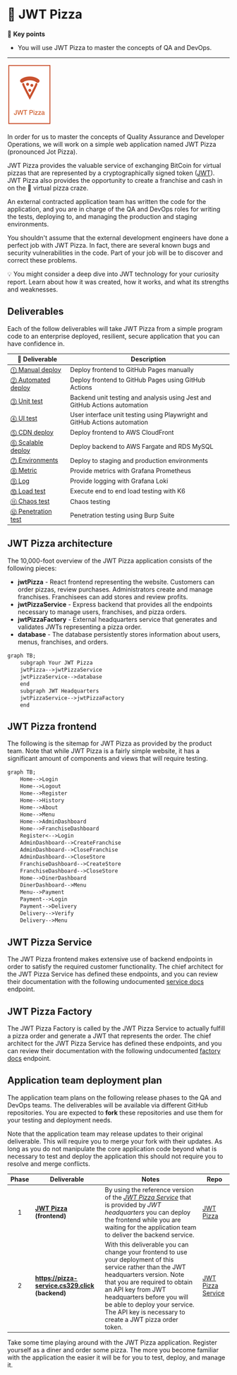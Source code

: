 # 🍕 JWT Pizza

🔑 **Key points**

- You will use JWT Pizza to master the concepts of QA and DevOps.

---

![jwt pizza logo](jwt-pizza-logo.png)

In order for us to master the concepts of Quality Assurance and Developer Operations, we will work on a simple web application named JWT Pizza (pronounced Jot Pizza).

JWT Pizza provides the valuable service of exchanging BitCoin for virtual pizzas that are represented by a cryptographically signed token ([JWT](https://jwt.io/introduction)). JWT Pizza also provides the opportunity to create a franchise and cash in on the 🍕 virtual pizza craze.

An external contracted application team has written the code for the application, and you are in charge of the QA and DevOps roles for writing the tests, deploying to, and managing the production and staging environments.

You shouldn't assume that the external development engineers have done a perfect job with JWT Pizza. In fact, there are several known bugs and security vulnerabilities in the code. Part of your job will be to discover and correct these problems.

💡 You might consider a deep dive into JWT technology for your curiosity report. Learn about how it was created, how it works, and what its strengths and weaknesses.

## Deliverables

Each of the follow deliverables will take JWT Pizza from a simple program code to an enterprise deployed, resilient, secure application that you can have confidence in.

| 🍕 Deliverable                                                                              | Description                                                                |
| ------------------------------------------------------------------------------------------- | -------------------------------------------------------------------------- |
| [⓵ Manual deploy](../deliverable1ManualDeploy/deliverable1ManualDeploy.md)                  | Deploy frontend to GitHub Pages manually                                   |
| [⓶ Automated deploy](../deliverable2AutomatedDeploy/deliverable2AutomatedDeploy.md)         | Deploy frontend to GitHub Pages using GitHub Actions                       |
| [⓷ Unit test](../deliverable3UnitTesting/deliverable3UnitTesting.md)                        | Backend unit testing and analysis using Jest and GitHub Actions automation |
| [⓸ UI test](../deliverable4UiTesting/deliverable4UiTesting.md)                              | User interface unit testing using Playwright and GitHub Actions automation |
| [⓹ CDN deploy](../deliverable5CdnDeploy/deliverable5CdnDeploy.md)                           | Deploy frontend to AWS CloudFront                                          |
| [⓺ Scalable deploy](../deliverable6ScalableDeploy/deliverable6ScalableDeploy.md)            | Deploy backend to AWS Fargate and RDS MySQL                                |
| [⓻ Environments](../deliverable7Environments/deliverable7Environments.md)                   | Deploy to staging and production environments                              |
| [⓼ Metric](../deliverable8Metrics/deliverable8Metrics.md)                                   | Provide metrics with Grafana Prometheus                                    |
| [⓽ Log](../deliverable9Logging/deliverable9Logging.md)                                      | Provide logging with Grafana Loki                                          |
| [⓾ Load test](../deliverable10LoadTesting/deliverable10LoadTesting.md)                      | Execute end to end load testing with K6                                    |
| [⑪ Chaos test](../deliverable11ChaosTesting/deliverable11ChaosTesting.md)                   | Chaos testing                                                              |
| [⑫ Penetration test](../deliverable12PenetrationTesting/deliverable12PenetrationTesting.md) | Penetration testing using Burp Suite                                       |

## JWT Pizza architecture

The 10,000-foot overview of the JWT Pizza application consists of the following pieces:

- **jwtPizza** - React frontend representing the website. Customers can order pizzas, review purchases. Administrators create and manage franchises. Franchisees can add stores and review profits.
- **jwtPizzaService** - Express backend that provides all the endpoints necessary to manage users, franchises, and pizza orders.
- **jwtPizzaFactory** - External headquarters service that generates and validates JWTs representing a pizza order.
- **database** - The database persistently stores information about users, menus, franchises, and orders.

```mermaid
graph TB;
    subgraph Your JWT Pizza
    jwtPizza-->jwtPizzaService
    jwtPizzaService-->database
    end
    subgraph JWT Headquarters
    jwtPizzaService-->jwtPizzaFactory
    end
```

## JWT Pizza frontend

The following is the sitemap for JWT Pizza as provided by the product team. Note that while JWT Pizza is a fairly simple website, it has a significant amount of components and views that will require testing.

```mermaid
graph TB;
    Home-->Login
    Home-->Logout
    Home-->Register
    Home-->History
    Home-->About
    Home-->Menu
    Home-->AdminDashboard
    Home-->FranchiseDashboard
    Register<-->Login
    AdminDashboard-->CreateFranchise
    AdminDashboard-->CloseFranchise
    AdminDashboard-->CloseStore
    FranchiseDashboard-->CreateStore
    FranchiseDashboard-->CloseStore
    Home-->DinerDashboard
    DinerDashboard-->Menu
    Menu-->Payment
    Payment-->Login
    Payment-->Delivery
    Delivery-->Verify
    Delivery-->Menu
```

## JWT Pizza Service

The JWT Pizza frontend makes extensive use of backend endpoints in order to satisfy the required customer functionality. The chief architect for the JWT Pizza Service has defined these endpoints, and you can review their documentation with the following undocumented [service docs](https://pizza.cs329.click/docs/service) endpoint.

## JWT Pizza Factory

The JWT Pizza Factory is called by the JWT Pizza Service to actually fulfill a pizza order and generate a JWT that represents the order. The chief architect for the JWT Pizza Service has defined these endpoints, and you can review their documentation with the following undocumented [factory docs](https://pizza-factory.cs329.click/api/docs/factory) endpoint.

## Application team deployment plan

The application team plans on the following release phases to the QA and DevOps teams. The deliverables will be available via different GitHub repositories. You are expected to **fork** these repositories and use them for your testing and deployment needs.

Note that the application team may release updates to their original deliverable. This will require you to merge your fork with their updates. As long as you do not manipulate the core application code beyond what is necessary to test and deploy the application this should not require you to resolve and merge conflicts.

| Phase | Deliverable                                     | Notes                                                                                                                                                                                                                                                                                                                 | Repo                                                                |
| :---: | ----------------------------------------------- | --------------------------------------------------------------------------------------------------------------------------------------------------------------------------------------------------------------------------------------------------------------------------------------------------------------------- | ------------------------------------------------------------------- |
|   1   | **[JWT Pizza](pizza.cs329.click) (frontend)**   | By using the reference version of the [_JWT Pizza Service_](https://pizza-service.cs329.click) that is provided by _JWT headquarters_ you can deploy the frontend while you are waiting for the application team to deliver the backend service.                                                                      | [JWT Pizza](https://github.com/devops329/jwt-pizza)                 |
|   2   | **https://pizza-service.cs329.click (backend)** | With this deliverable you can change your frontend to use your deployment of this service rather than the JWT headquarters version. Note that you are required to obtain an API key from JWT headquarters before you will be able to deploy your service. The API key is necessary to create a JWT pizza order token. | [JWT Pizza Service](https://github.com/devops329/jwt-pizza-service) |

Take some time playing around with the JWT Pizza application. Register yourself as a diner and order some pizza. The more you become familiar with the application the easier it will be for you to test, deploy, and manage it.
